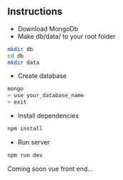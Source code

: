 ## Instructions

- Download MongoDb
- Make db/data/ to your root folder
```sh
mkdir db
cd db
mkdir data
```
- Create database
```sh
mongo
> use your_database_name
> exit
```
- Install dependencies
```sh
npm install
```
- Run server
```sh
npm run dev
```

Coming soon vue front end...